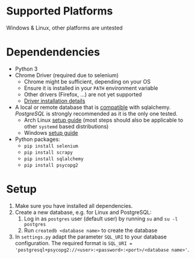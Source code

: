 Supported Platforms
===================
Windows & Linux, other platforms are untested

Dependendencies
===============
* Python 3
* Chrome Driver (required due to selenium)
    * Chrome might be sufficient, depending on your OS
    * Ensure it is installed in your `PATH` environment variable  
    * Other drivers (Firefox, ...) are not yet supported
    * [Driver installation details](https://selenium-python.readthedocs.io/installation.html)
* A local or remote database that is [compatible](https://www.sqlalchemy.org/features.html) with sqlalchemy. 
    *PostgreSQL* is strongly recommended as it is the only one tested.
    * Arch Linux [setup guide](https://wiki.archlinux.org/index.php/PostgreSQL) (most steps should also be applicable to other `systemd` based distributions)
    * Windows [setup guide](https://www.postgresqltutorial.com/install-postgresql/)
* Python packages:
    * ```pip install selenium```
    * ```pip install scrapy```
    * ```pip install sqlalchemy```
    * ```pip install psycopg2```
    
Setup
=====
1. Make sure you have installed all dependencies.
2. Create a new database, e.g. for Linux and PostgreSQL:
    1. Log in as `postgres` user (default user) by running `su` and `su -l postgres`
    2. Run `createdb <database name>` to create the database
3. In `settings.py` adapt the parameter `SQL_URI` to your database configuration. The required format is
`SQL_URI = 'postgresql+psycopg2://<user>:<password>:<port>/<database name>'`.
    
